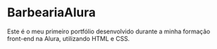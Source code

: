 # BarbeariaAlura
Este é o meu primeiro portfólio desenvolvido durante a minha formação front-end na Alura, utilizando HTML e CSS.
